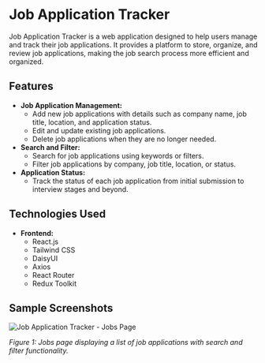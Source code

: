 # Job Application Tracker

Job Application Tracker is a web application designed to help users manage and track their job applications. It provides a platform to store, organize, and review job applications, making the job search process more efficient and organized.

## Features

- **Job Application Management:**
  - Add new job applications with details such as company name, job title, location, and application status.
  - Edit and update existing job applications.
  - Delete job applications when they are no longer needed.
- **Search and Filter:**
  - Search for job applications using keywords or filters.
  - Filter job applications by company, job title, location, or status.
- **Application Status:**
  - Track the status of each job application from initial submission to interview stages and beyond.

## Technologies Used

- **Frontend:**
  - React.js
  - Tailwind CSS
  - DaisyUI
  - Axios
  - React Router
  - Redux Toolkit
  

## Sample Screenshots

![Job Application Tracker - Jobs Page](https://github.com/user-attachments/assets/8b2ead03-9db7-47b4-95ce-91ff058cb1ec)

*Figure 1: Jobs page displaying a list of job applications with search and filter functionality.*






